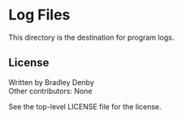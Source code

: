 # Log Files

This directory is the destination for program logs.

## License

Written by Bradley Denby  
Other contributors: None

See the top-level LICENSE file for the license.
